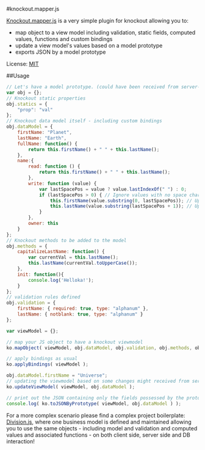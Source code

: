 #knockout.mapper.js

[Knockout.mapper.js](https://github.com/imrefazekas/knockout.mapper.js) is a very simple plugin for knockout allowing you to:
- map object to a view model including validation, static fields, computed values, functions and custom bindings
- update a view model's values based on a model prototype
- exports JSON by a model prototype

License: [MIT](http://www.opensource.org/licenses/mit-license.php)

##Usage
```javascript
// Let's have a model prototype. (could have been received from server-side or define any way you want to...)
var obj = {};
// Knockout static properties 
obj.statics = {
	"prop": "val"
};
// Knockout data model itself - including custom bindings
obj.dataModel = {
	firstName: "Planet",
	lastName: "Earth",
	fullName: function() {
		return this.firstName() + " " + this.lastName();
	},
	name:{
		read: function () {
			return this.firstName() + " " + this.lastName();
		},
		write: function (value) {
			var lastSpacePos = value ? value.lastIndexOf(" ") : 0;
			if (lastSpacePos > 0) { // Ignore values with no space character
				this.firstName(value.substring(0, lastSpacePos)); // Update "firstName"
				this.lastName(value.substring(lastSpacePos + 1)); // Update "lastName"
			}
		},
		owner: this
	}
};
// Knockout methods to be added to the model
obj.methods = {
	capitalizeLastName: function() {
		var currentVal = this.lastName();
		this.lastName(currentVal.toUpperCase());
	},
	init: function(){
		console.log('Helloka!');
	}
};
// validation rules defined 
obj.validation = {
	firstName: { required: true, type: "alphanum" },
	lastName: { notblank: true, type: "alphanum" }
};

var viewModel = {};

// map your JS object to have a knockout viewmodel
ko.mapObject( viewModel, obj.dataModel, obj.validation, obj.methods, obj.statics );

// apply bindings as usual
ko.applyBindings( viewModel );

obj.dataModel.firstName = "Universe";
// updating the viewmodel based on some changes might received from server-side
ko.updateViewModel( viewModel, obj.dataModel );

// print out the JSON containing only the fields possessed by the prototype passed by. Much faster, than the toJSON of knockout and can be targeted only content you are really interested in
console.log( ko.toJSONByPrototype( viewModel, obj.dataModel ) );
```


For a more complex scenario please find a complex project boilerplate: [Division.js](https://github.com/imrefazekas/division.js), where one business model is defined and maintained allowing you to use the same objects - including model and validation and computed values and associated functions - on both client side, server side and DB interaction!
